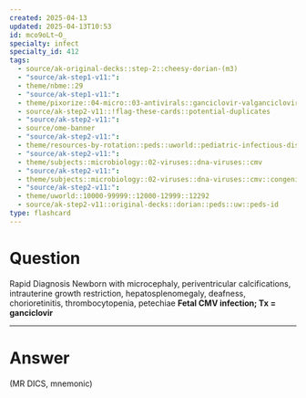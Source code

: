 ```yaml
---
created: 2025-04-13
updated: 2025-04-13T10:53
id: mco9oLt~O_
specialty: infect
specialty_id: 412
tags:
  - source/ak-original-decks::step-2::cheesy-dorian-(m3)
  - "source/ak-step1-v11:": 
  - theme/nbme::29
  - "source/ak-step1-v11:": 
  - theme/pixorize::04-micro::03-antivirals::ganciclovir-valganciclovir
  - source/ak-step2-v11::!flag-these-cards::potential-duplicates
  - "source/ak-step2-v11:": 
  - source/ome-banner
  - "source/ak-step2-v11:": 
  - theme/resources-by-rotation::peds::uworld::pediatric-infectious-disease::peds-infectious-disease-dorian
  - "source/ak-step2-v11:": 
  - theme/subjects::microbiology::02-viruses::dna-viruses::cmv
  - "source/ak-step2-v11:": 
  - theme/subjects::microbiology::02-viruses::dna-viruses::cmv::congenital
  - "source/ak-step2-v11:": 
  - theme/uworld::10000-99999::12000-12999::12292
  - source/ak-step2-v11::original-decks::dorian::peds::uw::peds-id
type: flashcard
---
```


# Question
Rapid Diagnosis   Newborn with microcephaly, periventricular calcifications, intrauterine growth restriction, hepatosplenomegaly, deafness, chorioretinitis, thrombocytopenia, petechiae   **Fetal CMV infection; Tx = ganciclovir**

---

# Answer
(MR DICS, mnemonic)